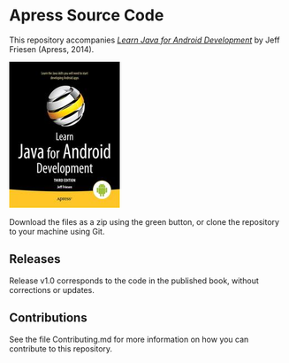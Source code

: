 # Apress Source Code

This repository accompanies [*Learn Java for Android Development*](http://www.apress.com/9781430264545) by Jeff Friesen (Apress, 2014).

![Cover image](9781430264545.jpg)

Download the files as a zip using the green button, or clone the repository to your machine using Git.

## Releases

Release v1.0 corresponds to the code in the published book, without corrections or updates.

## Contributions

See the file Contributing.md for more information on how you can contribute to this repository.
